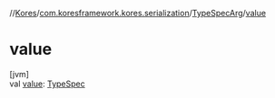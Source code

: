 //[Kores](../../../index.md)/[com.koresframework.kores.serialization](../index.md)/[TypeSpecArg](index.md)/[value](value.md)

# value

[jvm]\
val [value](value.md): [TypeSpec](../../com.koresframework.kores.base/-type-spec/index.md)
